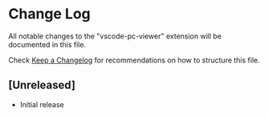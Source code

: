 # Change Log

All notable changes to the "vscode-pc-viewer" extension will be documented in this file.

Check [Keep a Changelog](http://keepachangelog.com/) for recommendations on how to structure this file.

## [Unreleased]

- Initial release